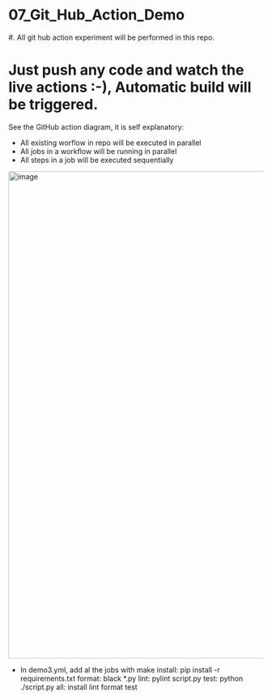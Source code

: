 # 07_Git_Hub_Action_Demo
#.
All git hub action experiment will be performed in this repo.
# Just push any code and watch the live actions :-), Automatic build will be triggered.
See the GitHub action diagram, it is self explanatory:
- All existing worflow in repo will be executed in parallel
- All jobs in a workflow will be running in parallel
- All steps in a job will be executed sequentially 
<img width="962" alt="image" src="https://github.com/MyMLOpsProjects/07_Git_Hub_Action_Demo/assets/90625369/c80dc862-d6a7-41a0-9afc-cc5122fc06bd">

- In demo3.yml, add al the jobs with make <job>
install:
	pip install -r requirements.txt
format:
	black *.py
lint:
	pylint script.py
test:
	python ./script.py
all:	install lint format test
